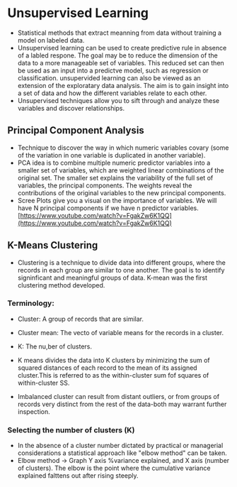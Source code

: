# Unsupervised Learning

- Statistical methods that extract meanning from data without training a model on labeled data. 
- Unsupervised learning can be used to create predictive rule in absence of a labled respone. The goal may be to reduce the dimension of the data to a more manageable set of variables. This reduced set can then be used as an input into a predictve model, such as regression or classification. unsupervided learning can also be viewed as an extension of the exploratary data analysis. The aim is to gain insight into a set of data and how the different variables relate to each other.
-  Unsupervised techniques allow you to sift through and analyze these variables and discover relationships.

## Principal Component Analysis
- Technique to discover the way in which numeric variables covary (some of the variation in one variable is duplicated in another variable).
- PCA idea is to combine multiple numeric predictor variables into a smaller set of variables, which are weighted linear combinations of the original set. The smaller set explains the variability of the full set of variables, the principal components. The weights reveal the contributions of the original variables to the new principal components.
- Scree Plots give you a visual on the importance of variables. We will have N principal components if we have n predictor variables.
[https://www.youtube.com/watch?v=FgakZw6K1QQ](https://www.youtube.com/watch?v=FgakZw6K1QQ)

## K-Means Clustering
- Clustering is a technique to divide data into different groups, where the records in each group are similar to one another. The goal is to identify signinficant and meaningful groups of data. K-mean was the first clustering method developed.

### Terminology:
- Cluster: A group of records that are similar.
- Cluster mean: The vecto of variable means for the records in a cluster.
- K: The nu,ber of clusters.

- K means divides the data into K clusters by minimizing the sum of squared distances of each record to the mean of its assigned cluster.This is referred to as the within-cluster sum fof squares of within-cluster SS.
- Imbalanced cluster can result from distant outliers, or from groups of records very distinct from the rest of the data-both may warrant further inspection.

### Selecting the number of clusters (K)
- In the absence of a cluster number dictated by practical or managerial considerations a statistical approach like "elbow method" can be taken.
- Elbow method -> Graph Y axis %variance explained, and X axis (number of clusters). The elbow is the point where the cumulative variance explained falttens out after rising steeply.
